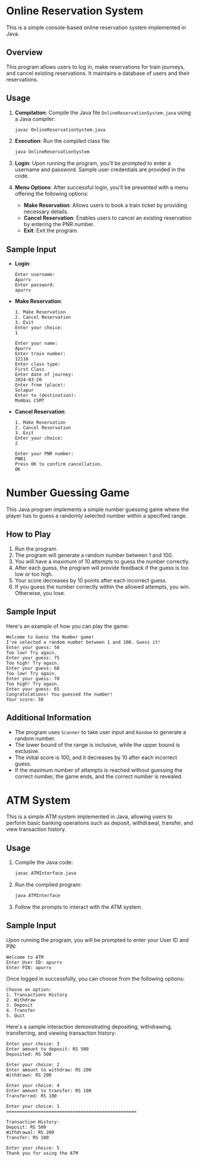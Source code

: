 # Online Reservation System

This is a simple console-based online reservation system implemented in Java.

## Overview

This program allows users to log in, make reservations for train journeys, and cancel existing reservations. It maintains a database of users and their reservations.

## Usage

1. **Compilation**: Compile the Java file `OnlineReservationSystem.java` using a Java compiler:

    ```bash
    javac OnlineReservationSystem.java
    ```

2. **Execution**: Run the compiled class file:

    ```bash
    java OnlineReservationSystem
    ```

3. **Login**: Upon running the program, you'll be prompted to enter a username and password. Sample user credentials are provided in the code.

4. **Menu Options**: After successful login, you'll be presented with a menu offering the following options:
    - **Make Reservation**: Allows users to book a train ticket by providing necessary details.
    - **Cancel Reservation**: Enables users to cancel an existing reservation by entering the PNR number.
    - **Exit**: Exit the program.

## Sample Input

- **Login**:
    ```
    Enter username:
    Apurrv
    Enter password:
    apurrv
    ```

- **Make Reservation**:
    ```
    1. Make Reservation
    2. Cancel Reservation
    3. Exit
    Enter your choice:
    1

    Enter your name:
    Apurrv
    Enter train number:
    12116
    Enter class type:
    First Class
    Enter date of journey:
    2024-03-20
    Enter from (place):
    Solapur
    Enter to (destination):
    Mumbai CSMT
    ```

- **Cancel Reservation**:
    ```
    1. Make Reservation
    2. Cancel Reservation
    3. Exit
    Enter your choice:
    2

    Enter your PNR number:
    PNR1
    Press OK to confirm cancellation.
    OK
    ```





# Number Guessing Game

This Java program implements a simple number guessing game where the player has to guess a randomly selected number within a specified range.

## How to Play

1. Run the program.
2. The program will generate a random number between 1 and 100.
3. You will have a maximum of 10 attempts to guess the number correctly.
4. After each guess, the program will provide feedback if the guess is too low or too high.
5. Your score decreases by 10 points after each incorrect guess.
6. If you guess the number correctly within the allowed attempts, you win. Otherwise, you lose.

## Sample Input

Here's an example of how you can play the game:

```
Welcome to Guess the Number game!
I've selected a random number between 1 and 100. Guess it!
Enter your guess: 50
Too low! Try again.
Enter your guess: 75
Too high! Try again.
Enter your guess: 60
Too low! Try again.
Enter your guess: 70
Too high! Try again.
Enter your guess: 65
Congratulations! You guessed the number!
Your score: 50
```

## Additional Information

- The program uses `Scanner` to take user input and `Random` to generate a random number.
- The lower bound of the range is inclusive, while the upper bound is exclusive.
- The initial score is 100, and it decreases by 10 after each incorrect guess.
- If the maximum number of attempts is reached without guessing the correct number, the game ends, and the correct number is revealed.









# ATM System

This is a simple ATM system implemented in Java, allowing users to perform basic banking operations such as deposit, withdrawal, transfer, and view transaction history.

## Usage

1. Compile the Java code:

   ```bash
   javac ATMInterface.java
   ```

2. Run the compiled program:

   ```bash
   java ATMInterface
   ```

3. Follow the prompts to interact with the ATM system.

## Sample Input

Upon running the program, you will be prompted to enter your User ID and PIN:

```
Welcome to ATM
Enter User ID: apurrv
Enter PIN: apurrv
```

Once logged in successfully, you can choose from the following options:

```
Choose an option:
1. Transactions History
2. Withdraw
3. Deposit
4. Transfer
5. Quit
```

Here's a sample interaction demonstrating depositing, withdrawing, transferring, and viewing transaction history:

```
Enter your choice: 3
Enter amount to deposit: RS 500
Deposited: RS 500

Enter your choice: 2
Enter amount to withdraw: RS 200
Withdrawn: RS 200

Enter your choice: 4
Enter amount to transfer: RS 100
Transferred: RS 100

Enter your choice: 1
=================================================

Transaction History:
Deposit: RS 500
Withdrawal: RS 200
Transfer: RS 100

Enter your choice: 5
Thank you for using the ATM
```